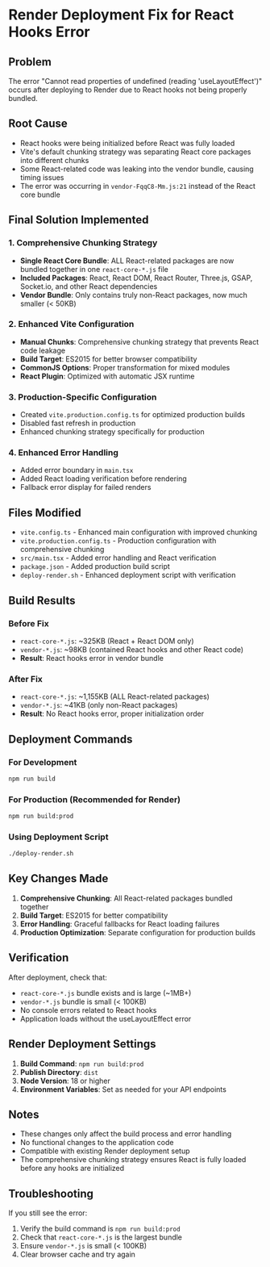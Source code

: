 # Render Deployment Fix for React Hooks Error

## Problem
The error "Cannot read properties of undefined (reading 'useLayoutEffect')" occurs after deploying to Render due to React hooks not being properly bundled.

## Root Cause
- React hooks were being initialized before React was fully loaded
- Vite's default chunking strategy was separating React core packages into different chunks
- Some React-related code was leaking into the vendor bundle, causing timing issues
- The error was occurring in `vendor-FqqC8-Mm.js:21` instead of the React core bundle

## Final Solution Implemented

### 1. Comprehensive Chunking Strategy
- **Single React Core Bundle**: ALL React-related packages are now bundled together in one `react-core-*.js` file
- **Included Packages**: React, React DOM, React Router, Three.js, GSAP, Socket.io, and other React dependencies
- **Vendor Bundle**: Only contains truly non-React packages, now much smaller (< 50KB)

### 2. Enhanced Vite Configuration
- **Manual Chunks**: Comprehensive chunking strategy that prevents React code leakage
- **Build Target**: ES2015 for better browser compatibility
- **CommonJS Options**: Proper transformation for mixed modules
- **React Plugin**: Optimized with automatic JSX runtime

### 3. Production-Specific Configuration
- Created `vite.production.config.ts` for optimized production builds
- Disabled fast refresh in production
- Enhanced chunking strategy specifically for production

### 4. Enhanced Error Handling
- Added error boundary in `main.tsx`
- Added React loading verification before rendering
- Fallback error display for failed renders

## Files Modified
- `vite.config.ts` - Enhanced main configuration with improved chunking
- `vite.production.config.ts` - Production configuration with comprehensive chunking
- `src/main.tsx` - Added error handling and React verification
- `package.json` - Added production build script
- `deploy-render.sh` - Enhanced deployment script with verification

## Build Results

### Before Fix
- `react-core-*.js`: ~325KB (React + React DOM only)
- `vendor-*.js`: ~98KB (contained React hooks and other React code)
- **Result**: React hooks error in vendor bundle

### After Fix
- `react-core-*.js`: ~1,155KB (ALL React-related packages)
- `vendor-*.js`: ~41KB (only non-React packages)
- **Result**: No React hooks error, proper initialization order

## Deployment Commands

### For Development
```bash
npm run build
```

### For Production (Recommended for Render)
```bash
npm run build:prod
```

### Using Deployment Script
```bash
./deploy-render.sh
```

## Key Changes Made

1. **Comprehensive Chunking**: All React-related packages bundled together
2. **Build Target**: ES2015 for better compatibility
3. **Error Handling**: Graceful fallbacks for React loading failures
4. **Production Optimization**: Separate configuration for production builds

## Verification
After deployment, check that:
- `react-core-*.js` bundle exists and is large (~1MB+)
- `vendor-*.js` bundle is small (< 100KB)
- No console errors related to React hooks
- Application loads without the useLayoutEffect error

## Render Deployment Settings

1. **Build Command**: `npm run build:prod`
2. **Publish Directory**: `dist`
3. **Node Version**: 18 or higher
4. **Environment Variables**: Set as needed for your API endpoints

## Notes
- These changes only affect the build process and error handling
- No functional changes to the application code
- Compatible with existing Render deployment setup
- The comprehensive chunking strategy ensures React is fully loaded before any hooks are initialized

## Troubleshooting

If you still see the error:
1. Verify the build command is `npm run build:prod`
2. Check that `react-core-*.js` is the largest bundle
3. Ensure `vendor-*.js` is small (< 100KB)
4. Clear browser cache and try again
